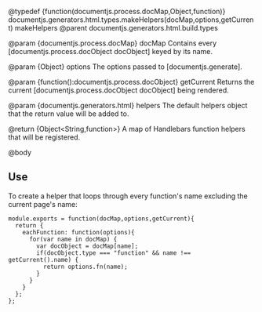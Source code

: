 @typedef {function(documentjs.process.docMap,Object,function)} documentjs.generators.html.types.makeHelpers(docMap,options,getCurrent) makeHelpers
@parent documentjs.generators.html.build.types

@param {documentjs.process.docMap} docMap Contains 
every [documentjs.process.docObject docObject] keyed by its name.

@param {Object} options The options passed to [documentjs.generate]. 

@param {function():documentjs.process.docObject} getCurrent Returns the 
current [documentjs.process.docObject docObject] being rendered.

@param {documentjs.generators.html} helpers The default helpers object that
the return value will be added to.



@return {Object<String,function>} A map of Handlebars function helpers 
that will be registered.

@body

## Use

To create a helper that loops through every function's name excluding
the current page's name:

    module.exports = function(docMap,options,getCurrent){
      return {
        eachFunction: function(options){
          for(var name in docMap) {
            var docObject = docMap[name];
            if(docObject.type === "function" && name !== getCurrent().name) {
              return options.fn(name);
            }
          }
        }
      };
    };
